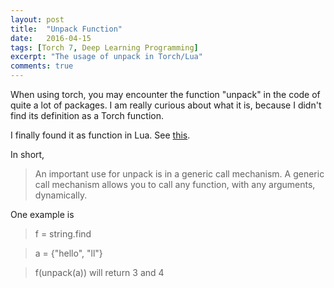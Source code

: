 ```yaml
---
layout: post
title:  "Unpack Function"
date:   2016-04-15
tags: [Torch 7, Deep Learning Programming]
excerpt: "The usage of unpack in Torch/Lua"
comments: true
---
```


When using torch, you may encounter the function "unpack" in the code of quite a lot of packages. I am really curious about what it is, because I didn't find its definition as a Torch function.  

I finally found it as function in Lua. See [this](https://www.lua.org/pil/5.1.html).

In short, 
>An important use for unpack is in a generic call mechanism. A generic call mechanism allows you to call any function, with any arguments, dynamically.

One example is 
>f = string.find

>a = {"hello", "ll"}

>f(unpack(a))  will return 3 and 4